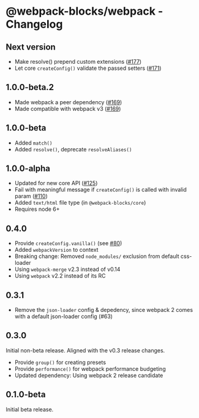 # @webpack-blocks/webpack - Changelog

## Next version

- Make resolve() prepend custom extensions ([#177](https://github.com/andywer/webpack-blocks/issues/177))
- Let core `createConfig()` validate the passed setters ([#171](https://github.com/andywer/webpack-blocks/issues/171))


## 1.0.0-beta.2

- Made webpack a peer dependency ([#169](https://github.com/andywer/webpack-blocks/issues/169))
- Made compatible with webpack v3 ([#169](https://github.com/andywer/webpack-blocks/issues/169))

## 1.0.0-beta

- Added `match()`
- Added `resolve()`, deprecate `resolveAliases()`

## 1.0.0-alpha

- Updated for new core API ([#125](https://github.com/andywer/webpack-blocks/issues/125))
- Fail with meaningful message if `createConfig()` is called with invalid param ([#110](https://github.com/andywer/webpack-blocks/issues/110))
- Added `text/html` file type (in `@webpack-blocks/core`)
- Requires node 6+

## 0.4.0

- Provide `createConfig.vanilla()` (see [#80](https://github.com/andywer/webpack-blocks/issues/80))
- Added `webpackVersion` to context
- Breaking change: Removed `node_modules/` exclusion from default css-loader
- Using `webpack-merge` v2.3 instead of v0.14
- Using `webpack` v2.2 instead of its RC

## 0.3.1

- Remove the `json-loader` config & depedency, since webpack 2 comes with a default json-loader config (#63)

## 0.3.0

Initial non-beta release. Aligned with the v0.3 release changes.

- Provide `group()` for creating presets
- Provide `performance()` for webpack performance budgeting
- Updated dependency: Using webpack 2 release candidate

## 0.1.0-beta

Initial beta release.
